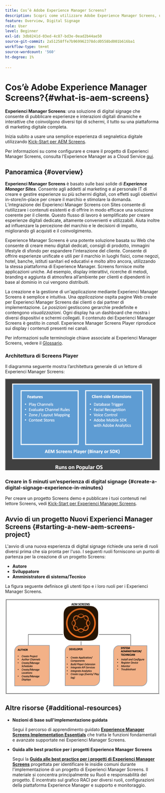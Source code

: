 ```yaml
---
title: Cos’è Adobe Experience Manager Screens?
description: Scopri come utilizzare Adobe Experience Manager Screens, una soluzione di digital signage, per pubblicare esperienze e interazioni digitali dinamiche e interattive che coinvolgono diversi tipi di schermi, il tutto su una piattaforma di marketing digitale completa.
feature: Overview, Digital Signage
role: User
level: Beginner
exl-id: 3db8241d-03ed-4c87-bd3e-0ead2b44ae50
source-git-commit: 2a51258ffe7b969962378dcd0558bd001b616ba1
workflow-type: tm+mt
source-wordcount: '560'
ht-degree: 1%

---
```


# Cos’è Adobe Experience Manager Screens?{#what-is-aem-screens}

**Experienci Manager Screens**: una soluzione di digital signage che consente di pubblicare esperienze e interazioni digitali dinamiche e interattive che coinvolgono diversi tipi di schermi, il tutto su una piattaforma di marketing digitale completa.

Inizia subito a usare una semplice esperienza di segnaletica digitale utilizzando [Kick-Start per AEM Screens](kickstart-for-aem-screens.md).

Per informazioni su come configurare e creare il progetto di Experienci Manager Screens, consulta l&#39;Experience Manager as a Cloud Service [qui](https://experienceleague.adobe.com/it/docs/experience-manager-screens/using/about-guide).

## Panoramica {#overview}

**Experienci Manager Screens** è basato sulle basi solide di ***Experience Manager Sites***. Consente agli addetti al marketing e al personale IT di creare e gestire esperienze su più schermi digitali, con effetti sugli obiettivi in-store/in-place per creare il marchio e stimolare la domanda. L’integrazione dei Experienci Manager Screens con Sites consente di riutilizzare i contenuti esistenti e di offrire in modo efficace una soluzione coerente per il cliente. Questo flusso di lavoro è semplificato per creare esperienze digitali dedicate, altamente convenienti e utilizzabili. Aiuta inoltre ad influenzare la percezione del marchio e le decisioni di impatto, migliorando gli acquisti e il coinvolgimento.

Experience Manager Screens è una potente soluzione basata su Web che consente di creare menu digitali dedicati, consigli di prodotto, immagini lifestyle di sfondo per espandere l&#39;interazione del cliente. Consente di offrire esperienze unificate e utili per il marchio in luoghi fisici, come negozi, hotel, banche, istituti sanitari ed educativi e molto altro ancora, utilizzando la stessa piattaforma di Experience Manager. Screens fornisce molte applicazioni uniche. Ad esempio, display interattivi, ricerche di metodi, branding e aggiunta di atmosfera all’ambiente per clienti e dipendenti in base al dominio in cui vengono distribuiti.

La creazione e la gestione di un&#39;applicazione mediante Experienci Manager Screens è semplice e intuitiva. Una *applicazione* ospita pagine Web create per Experienci Manager Screens dai clienti o dai partner di implementazione. *Le posizioni* gestiscono gerarchie predefinite e contengono *visualizzazioni*. Ogni display ha un dashboard che mostra i diversi dispositivi e schermi collegati. Il contenuto dei Experienci Manager Screens è gestito in *canali*. Experience Manager Screens Player riproduce sui display i contenuti presenti nei canali.

Per informazioni sulle terminologie chiave associate ai Experienci Manager Screens, vedere il [Glossario](screens-glossary.md).

### Architettura di Screens Player

Il diagramma seguente mostra l’architettura generale di un lettore di Experienci Manager Screens:

![chlimage_1-29](assets/chlimage_1-29.png)

### Creare in 5 minuti un’esperienza di digital signage {#create-a-digital-signage-experience-in-minutes}

Per creare un progetto Screens demo e pubblicare i tuoi contenuti nel lettore Screens, vedi [Kick-Start per Experienci Manager Screens](kickstart-for-aem-screens.md).

## Avvio di un progetto Nuovi Experienci Manager Screens {#starting-a-new-aem-screens-project}

L&#39;avvio di una nuova esperienza di digital signage richiede una serie di ruoli diversi prima che sia pronta per l&#39;uso. I seguenti ruoli forniscono un punto di partenza per la creazione di un progetto Screens:

* **Autore**
* **Sviluppatore**
* **Amministratore di sistema/Tecnico**

La figura seguente definisce gli utenti tipo e i loro ruoli per i Experienci Manager Screens.

![chlimage_1-30](assets/chlimage_1-30.png)


## Altre risorse {#additional-resources}

* **Nozioni di base sull&#39;implementazione guidata**

  Segui il percorso di apprendimento guidato **[Experience Manager Screens Implementation Essentials](https://experienceleague.adobe.com/it?launch=AEM-7a)** che tratta le funzioni fondamentali e avanzate supportate nei Experienci Manager Screens.

* **Guida alle best practice per i progetti Experience Manager Screens**

  Segui la **[Guida alle best practice per i progetti di Experienci Manager Screens](/help/using/about-guide.md)** progettata per identificare le insidie comuni durante l&#39;implementazione di un progetto di Experienci Manager Screens. Il materiale si concentra principalmente su Ruoli e responsabilità del progetto. È incentrato sul grafico RACI per diversi ruoli, configurazioni della piattaforma Experience Manager e supporto e monitoraggio.

<!-- DEAD LINK * **New Adobe Customer Support Experience**

   Follow **[Customer One for Enterprise Help](https://docs.adobe.com/content/help/en/customer-one/using/home.htmlhome.html#)** to learn more about Admin Console Support tickets. -->
